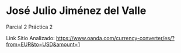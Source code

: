 # José Julio Jiménez del Valle

Parcial 2 Práctica 2



Link Sitio Analizado: https://www.oanda.com/currency-converter/es/?from=EUR&to=USD&amount=1